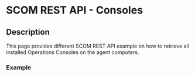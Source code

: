 # SCOM REST API - Consoles


## Description
This page provides different SCOM REST API example on how to retrieve all installed Operations Consoles on the agent computers.

### Example
```

